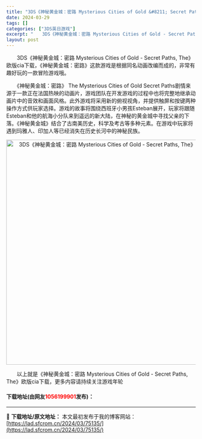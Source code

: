 ```yaml
---
title: "3DS《神秘黄金城：密路 Mysterious Cities of Gold &#8211; Secret Paths, The》欧版cia下载"
date: 2024-03-29
tags: []
categories: ["3DS英日游戏"]
excerpt: "　　3DS《神秘黄金城：密路 Mysterious Cities of Gold - Secret Paths, The》欧版cia下载，《神秘黄金城：密路》这款游戏是根据同名动画改编而成的，非常有趣好玩的一款冒险游戏哦。 　　《神秘黄金城：密路》 The Mysterious Cities of &hellip;"
layout: post
---
```


 <p>　　3DS《神秘黄金城：密路 Mysterious Cities of Gold - Secret Paths, The》欧版cia下载，《神秘黄金城：密路》这款游戏是根据同名动画改编而成的，非常有趣好玩的一款冒险游戏哦。</p> <p>　　《神秘黄金城：密路》 The Mysterious Cities of Gold Secret Paths剧情来源于一款正在法国热映的动画片，游戏团队在开发游戏的过程中也将完整地继承动画片中的音效和画面风格。此外游戏将采用新的俯视视角，并提供触屏和按键两种操作方式供玩家选择。游戏的故事将围绕西班牙小男孩Esteban展开，玩家将跟随Esteban和他的航海小分队来到遥远的新大陆，在神秘的黄金城中寻找父亲的下落。《神秘黄金城》结合了古南美历史，科学及考古等多种元素。在游戏中玩家将遇到玛雅人、印加人等已经消失在历史长河中的神秘民族。</p> <p align="center"><img align="" border="0" src="https://lad.sfcrom.cn/wp-content/uploads/2024/03/20240329_66063426c0895.jpg" width="597" alt="3DS《神秘黄金城：密路 Mysterious Cities of Gold - Secret Paths, The》欧版cia下载" /></p> <p>　　以上就是《神秘黄金城：密路 Mysterious Cities of Gold - Secret Paths, The》欧版cia下载，更多内容请持续关注游戏年轮</p> <p><h4>下载地址(由网友<font color="red">1056199901</font>发布)：</h4></p> 

---
📖 **下载地址/原文地址：** 本文最初发布于我的博客网站：[https://lad.sfcrom.cn/2024/03/75135/](https://lad.sfcrom.cn/2024/03/75135/)
